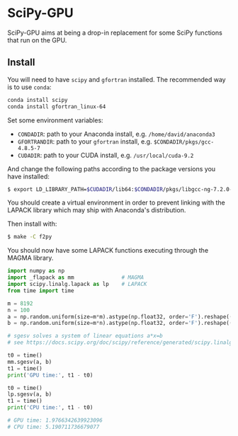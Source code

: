 # SciPy-GPU

SciPy-GPU aims at being a drop-in replacement for some SciPy functions that run on the GPU.

## Install

You will need to have `scipy` and `gfortran` installed. The recommended way is to use `conda`:

```bash
conda install scipy
conda install gfortran_linux-64
```

Set some environment variables:

- `CONDADIR`: path to your Anaconda install, e.g. `/home/david/anaconda3`
- `GFORTRANDIR`: path to your `gfortran` install, e.g. `$CONDADIR/pkgs/gcc-4.8.5-7`
- `CUDADIR`: path to your CUDA install, e.g. `/usr/local/cuda-9.2`

And change the following paths according to the package versions you have installed:

```bash
$ export LD_LIBRARY_PATH=$CUDADIR/lib64:$CONDADIR/pkgs/libgcc-ng-7.2.0-hdf63c60_3/lib:$GFORTRANDIR/lib:$CONDADIR/pkgs/cloog-0.18.0-0/lib:$CONDADIR/pkgs/isl-0.12.2-0/lib:$LD_LIBRARY_PATH
```

You should create a virtual environment in order to prevent linking with the LAPACK library which may ship with Anaconda's distribution.

Then install with:

```bash
$ make -C f2py
```

You should now have some LAPACK functions executing through the MAGMA library.

```python
import numpy as np
import _flapack as mm               # MAGMA
import scipy.linalg.lapack as lp    # LAPACK
from time import time

m = 8192
n = 100
a = np.random.uniform(size=m*m).astype(np.float32, order='F').reshape((m, m))
b = np.random.uniform(size=m*n).astype(np.float32, order='F').reshape((m, n))

# sgesv solves a system of linear equations a*x=b
# see https://docs.scipy.org/doc/scipy/reference/generated/scipy.linalg.lapack.sgesv.html

t0 = time()
mm.sgesv(a, b)
t1 = time()
print('GPU time:', t1 - t0)

t0 = time()
lp.sgesv(a, b)
t1 = time()
print('CPU time:', t1 - t0)

# GPU time: 1.9766342639923096
# CPU time: 5.190711736679077
```
